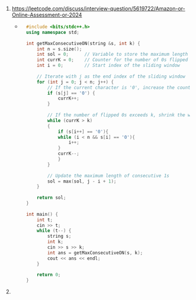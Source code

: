 1. https://leetcode.com/discuss/interview-question/5619722/Amazon-or-Online-Assessment-or-2024
	- ```cpp
		#include <bits/stdc++.h>
		using namespace std;
		
		int getMaxConsecutiveON(string &s, int k) {
		    int n = s.size();
		    int sol = 0;      // Variable to store the maximum length of consecutive 1s
		    int currK = 0;    // Counter for the number of 0s flipped
		    int i = 0;        // Start index of the sliding window
		
		    // Iterate with j as the end index of the sliding window
		    for (int j = 0; j < n; j++) {
		        // If the current character is '0', increase the count of flipped 0s
		        if (s[j] == '0') {
		            currK++;
		        }
		
		        // If the number of flipped 0s exceeds k, shrink the window from the left
		        while (currK > k)
				{
					if (s[i++] == '0'){
					while (i < n && s[i] == '0'){
						i++;
					}
					currK--;
					}
				}
		
		        // Update the maximum length of consecutive 1s
		        sol = max(sol, j - i + 1);
		    }
		
		    return sol;
		}
		
		int main() {
		    int t;
		    cin >> t;
		    while (t--) {
		        string s;
		        int k;
		        cin >> s >> k;
		        int ans = getMaxConsecutiveON(s, k);
		        cout << ans << endl;
		    }
		
		    return 0;
		}

2. 